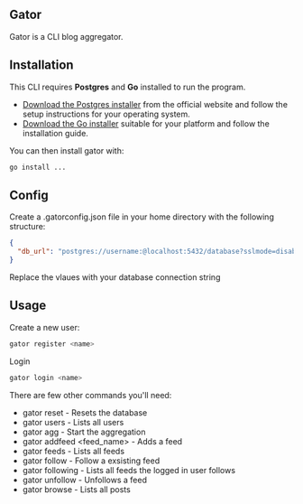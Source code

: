 ## Gator

Gator is a CLI blog aggregator.

## Installation

This CLI requires **Postgres** and **Go** installed to run the program.

- [Download the Postgres installer](https://www.postgresql.org/download/) from the official website and follow the setup instructions for your operating system.
- [Download the Go installer](https://golang.org/doc/install) suitable for your platform and follow the installation guide.

You can then install gator with:

```bash
go install ...
```

## Config

Create a .gatorconfig.json file in your home directory with the following structure:

```json
{
  "db_url": "postgres://username:@localhost:5432/database?sslmode=disable"
}
```

Replace the vlaues with your database connection string

## Usage

Create a new user:

```bash
gator register <name>
```

Login

```bash
gator login <name>
```

There are few other commands you'll need:

- gator reset - Resets the database
- gator users - Lists all users
- gator agg <duration> - Start the aggregation
- gator addfeed <feed_name> <url> - Adds a feed
- gator feeds - Lists all feeds
- gator follow <url> - Follow a exsisting feed
- gator following - Lists all feeds the logged in user follows
- gator unfollow <url> - Unfollows a feed
- gator browse <limit> - Lists all posts


